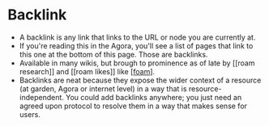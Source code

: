 # Backlink

- A backlink is any link that links to the URL or node you are currently at.
- If you're reading this in the Agora, you'll see a list of pages that link to this one at the bottom of this page. Those are backlinks.
- Available in many wikis, but brough to prominence as of late by [[roam research]] and [[roam likes]] like [[foam]]. 
- Backlinks are neat because they expose the wider context of a resource (at garden, Agora or internet level) in a way that is resource-independent. You could add backlinks anywhere; you just need an agreed upon protocol to resolve them in a way that makes sense for users.

[//begin]: # "Autogenerated link references for markdown compatibility"
[roam-likes]: roam-likes "Roam Likes"
[foam]: foam "Foam"
[//end]: # "Autogenerated link references"